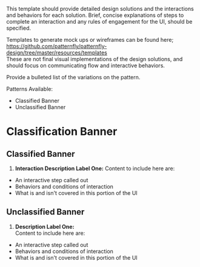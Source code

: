 This template should provide detailed design solutions and the interactions and behaviors for each solution. Brief, concise explanations of steps to complete an interaction and any rules of engagement for the UI, should be specified.

Templates to generate mock ups or wireframes can be found here;  https://github.com/patternfly/patternfly-design/tree/master/resources/templates   
These are not final visual implementations of the design solutions, and should focus on communicating flow and interactive behaviors.

Provide a bulleted list of the variations on the pattern.

Patterns Available:
* Classified Banner
* Unclassified Banner

# Classification Banner

## Classified Banner
<!-- ![Title of Image](img/image-name-goes-here.jpg) -->

  1. **Interaction Description Label One:**
  Content to include here are:
  -  An interactive step called out
  -  Behaviors and conditions of interaction
  -  What is and isn't covered in this portion of the UI


## Unclassified Banner

<!-- ![Title of Image2](img/image-name-goes-here-2.jpg) -->

1. **Description Label One:**  
Content to include here are:
-  An interactive step called out
-  Behaviors and conditions of interaction
-  What is and isn't covered in this portion of the UI
